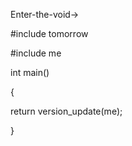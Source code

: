 Enter-the-void->

#include tomorrow

#include me

int main()

{

   return version_update(me);
   
}
<!---
Ashique-1010/Ashique-1010 is a ✨ special ✨ repository because its `README.md` (this file) appears on your GitHub profile.
You can click the Preview link to take a look at your changes.
--->
